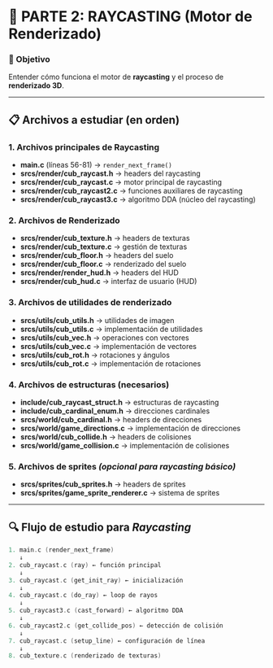 # 📁 PARTE 2: RAYCASTING (Motor de Renderizado)

### 🎯 Objetivo
Entender cómo funciona el motor de **raycasting** y el proceso de **renderizado 3D**.

---

## 📋 Archivos a estudiar (en orden)

### 1. Archivos principales de Raycasting
- **main.c** (líneas 56-81) → `render_next_frame()`
- **srcs/render/cub_raycast.h** → headers del raycasting
- **srcs/render/cub_raycast.c** → motor principal de raycasting
- **srcs/render/cub_raycast2.c** → funciones auxiliares de raycasting
- **srcs/render/cub_raycast3.c** → algoritmo DDA (núcleo del raycasting)

### 2. Archivos de Renderizado
- **srcs/render/cub_texture.h** → headers de texturas
- **srcs/render/cub_texture.c** → gestión de texturas
- **srcs/render/cub_floor.h** → headers del suelo
- **srcs/render/cub_floor.c** → renderizado del suelo
- **srcs/render/render_hud.h** → headers del HUD
- **srcs/render/cub_hud.c** → interfaz de usuario (HUD)

### 3. Archivos de utilidades de renderizado
- **srcs/utils/cub_utils.h** → utilidades de imagen
- **srcs/utils/cub_utils.c** → implementación de utilidades
- **srcs/utils/cub_vec.h** → operaciones con vectores
- **srcs/utils/cub_vec.c** → implementación de vectores
- **srcs/utils/cub_rot.h** → rotaciones y ángulos
- **srcs/utils/cub_rot.c** → implementación de rotaciones

### 4. Archivos de estructuras (necesarios)
- **include/cub_raycast_struct.h** → estructuras de raycasting
- **include/cub_cardinal_enum.h** → direcciones cardinales
- **srcs/world/cub_cardinal.h** → headers de direcciones
- **srcs/world/game_directions.c** → implementación de direcciones
- **srcs/world/cub_collide.h** → headers de colisiones
- **srcs/world/game_collision.c** → implementación de colisiones

### 5. Archivos de sprites *(opcional para raycasting básico)*
- **srcs/sprites/cub_sprites.h** → headers de sprites
- **srcs/sprites/game_sprite_renderer.c** → sistema de sprites

---

## 🔍 Flujo de estudio para *Raycasting*
```c
1. main.c (render_next_frame)
   ↓
2. cub_raycast.c (ray) ← función principal
   ↓
3. cub_raycast.c (get_init_ray) ← inicialización
   ↓
4. cub_raycast.c (do_ray) ← loop de rayos
   ↓
5. cub_raycast3.c (cast_forward) ← algoritmo DDA
   ↓
6. cub_raycast2.c (get_collide_pos) ← detección de colisión
   ↓
7. cub_raycast.c (setup_line) ← configuración de línea
   ↓
8. cub_texture.c (renderizado de texturas)
```

